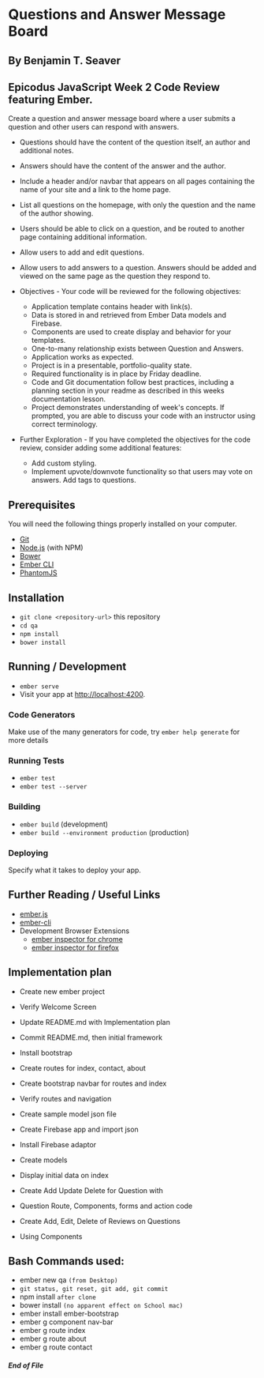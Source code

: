 # Questions and Answer Message Board

## By Benjamin T. Seaver

## Epicodus JavaScript Week 2 Code Review featuring Ember.

Create a question and answer message board where a user submits a question and other users can respond with answers.

* Questions should have the content of the question itself, an author and additional notes.
* Answers should have the content of the answer and the author.
* Include a header and/or navbar that appears on all pages containing the name of your site and a link to the home page.
* List all questions on the homepage, with only the question and the name of the author showing.
* Users should be able to click on a question, and be routed to another page containing additional information.
* Allow users to add and edit questions.
* Allow users to add answers to a question. Answers should be added and viewed on the same page as the question they respond to.

* Objectives - Your code will be reviewed for the following objectives:
  * Application template contains header with link(s).
  * Data is stored in and retrieved from Ember Data models and Firebase.
  * Components are used to create display and behavior for your templates.
  * One-to-many relationship exists between Question and Answers.
  * Application works as expected.
  * Project is in a presentable, portfolio-quality state.
  * Required functionality is in place by Friday deadline.
  * Code and Git documentation follow best practices, including a planning section in your readme as described in this weeks documentation lesson.
  * Project demonstrates understanding of week's concepts. If prompted, you are able to discuss your code with an instructor using correct terminology.

* Further Exploration - If you have completed the objectives for the code review, consider adding some additional features:
  * Add custom styling.
  * Implement upvote/downvote functionality so that users may vote on answers.
Add tags to questions.

## Prerequisites

You will need the following things properly installed on your computer.

* [Git](https://git-scm.com/)
* [Node.js](https://nodejs.org/) (with NPM)
* [Bower](https://bower.io/)
* [Ember CLI](https://ember-cli.com/)
* [PhantomJS](http://phantomjs.org/)

## Installation

* `git clone <repository-url>` this repository
* `cd qa`
* `npm install`
* `bower install`

## Running / Development

* `ember serve`
* Visit your app at [http://localhost:4200](http://localhost:4200).

### Code Generators

Make use of the many generators for code, try `ember help generate` for more details

### Running Tests

* `ember test`
* `ember test --server`

### Building

* `ember build` (development)
* `ember build --environment production` (production)

### Deploying

Specify what it takes to deploy your app.

## Further Reading / Useful Links

* [ember.js](http://emberjs.com/)
* [ember-cli](https://ember-cli.com/)
* Development Browser Extensions
  * [ember inspector for chrome](https://chrome.google.com/webstore/detail/ember-inspector/bmdblncegkenkacieihfhpjfppoconhi)
  * [ember inspector for firefox](https://addons.mozilla.org/en-US/firefox/addon/ember-inspector/)

## Implementation plan
* Create new ember project
* Verify Welcome Screen
* Update README.md with Implementation plan
* Commit README.md, then initial framework

* Install bootstrap
* Create routes for index, contact, about
* Create bootstrap navbar for routes and index
* Verify routes and navigation

* Create sample model json file
* Create Firebase app and import json

* Install Firebase adaptor
* Create models
* Display initial data on index

* Create Add Update Delete for Question with
* Question Route, Components, forms and action code

* Create Add, Edit, Delete of Reviews on Questions
* Using Components

## Bash Commands used:
* ember new qa `(from Desktop)`
* `git status, git reset, git add, git commit`
* npm install `after clone`
* bower install `(no apparent effect on School mac)`
* ember install ember-bootstrap
* ember g component nav-bar
* ember g route index
* ember g route about
* ember g route contact

##### End of File
